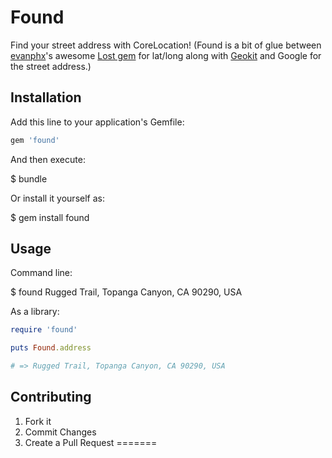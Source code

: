 # Found

Find your street address with CoreLocation! (Found is a bit of glue between [evanphx](https://github.com/evanphx)'s awesome [Lost gem](https://github.com/evanphx/lost) for lat/long along with [Geokit](http://geokit.rubyforge.org) and Google for the street address.)

## Installation

Add this line to your application's Gemfile:

```ruby
gem 'found'
```

And then execute:

  $ bundle

Or install it yourself as:

  $ gem install found

## Usage

Command line:

  $ found
  Rugged Trail, Topanga Canyon, CA 90290, USA

As a library:

```ruby
require 'found'

puts Found.address 

# => Rugged Trail, Topanga Canyon, CA 90290, USA
```

## Contributing

1. Fork it
2. Commit Changes
3. Create a Pull Request
=======